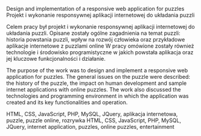 Design and implementation of a responsive web application for puzzles
Projekt i wykonanie responsywnej aplikacji internetowej do układania puzzli

Celem pracy był projekt i wykonanie responsywnej aplikacji internetowej do układania puzzli.
Opisane zostały ogólne zagadnienia na temat puzzli: 
historia powstania puzzli, wpływ na rozwój człowieka oraz przykładowe aplikacje internetowe z puzzlami online
W pracy omówione zostały również technologie i środowisko programistyczne w jakich powstała aplikacja oraz jej kluczowe funkcjonalności i działanie.

The purpose of the work was to design and implement a responsive web application for puzzles. 
The general issues on the puzzle were described: the history of the puzzle,
the impact on human development and sample internet applications with online puzzles.
The work also discussed the technologies and programming environment in which the application was created and its key functionalities and operation.

HTML, CSS, JavaScript, PHP, MySQL, JQuery, aplikacja internetowa, puzzle, puzzle online, rozrywka 
HTML, CSS, JavaScript, PHP, MySQL, JQuery, internet application, puzzles, online puzzles, entertainment
